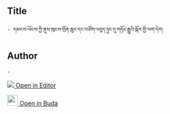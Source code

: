 ## Title
	- དམངས་ཡོངས་ཀྱི་ནུས་ཁུངས་གྲོན་ཆུང་དང་བཙོག་འབུད་ཉུང་དུ་གཏོང་རྒྱུའི་སྐོར་གྱི་ལག་དེབ།

## Author
	- 



[<img src="https://img.icons8.com/color/25/000000/edit-property.png"> Open in Editor](http://editor.openpecha.org/P010710)

[<img width="25" src="https://library.bdrc.io/icons/BUDA-small.svg"> Open in Buda](https://library.bdrc.io/show/bdr:IE0OPP010710)
